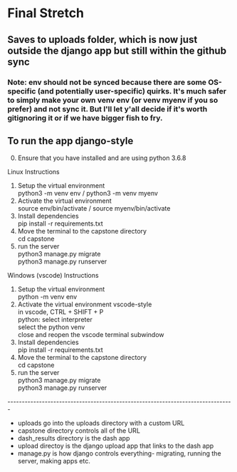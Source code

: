 # Final Stretch

## Saves to uploads folder, which is now just outside the django app but still within the github sync

### Note: env should not be synced because there are some OS-specific (and potentially user-specific) quirks. It's much safer to simply make your own venv env (or venv myenv if you so prefer) and not sync it. But I'll let y'all decide if it's worth gitignoring it or if we have bigger fish to fry.<br /> 

## To run the app django-style
0. Ensure that you have installed and are using python 3.6.8

Linux Instructions
1. Setup the virtual environment <br /> 
python3 -m venv env / python3 -m venv myenv
2. Activate the virtual environment <br /> 
source env/bin/activate / source myenv/bin/activate 
3. Install dependencies<br /> 
pip install -r requirements.txt<br /> 
4. Move the terminal to the capstone directory<br />
cd capstone
5. run the server <br /> 
python3 manage.py migrate <br /> 
python3 manage.py runserver <br /> 

Windows (vscode) Instructions
1. Setup the virtual environment <br /> 
python -m venv env
2. Activate the virtual environment vscode-style<br /> 
in vscode, CTRL + SHIFT + P<br /> 
python: select interpreter<br /> 
select the python venv<br /> 
close and reopen the vscode terminal subwindow
3. Install dependencies<br /> 
pip install -r requirements.txt<br /> 
4. Move the terminal to the capstone directory<br />
cd capstone
5. run the server <br /> 
python3 manage.py migrate <br /> 
python3 manage.py runserver <br /> 

------------------------------------------------------------------------------- <br />

* uploads go into the uploads directory with a custom URL <br />
* capstone directory controls all of the URL <br /> 
* dash_results directory is the dash app <br /> 
* upload directoy is the django upload app that links to the dash app <br />
* manage.py is how django controls everything- migrating, running the server, making apps etc. <br /> 
